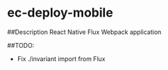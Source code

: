 # ec-deploy-mobile

##Description
React Native Flux Webpack application

##TODO:
- Fix ./invariant import from Flux
